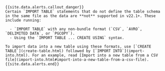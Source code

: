     {{site.data.alerts.callout_danger}}
    Certain `IMPORT TABLE` statements that do not define the table schema in the same file as the data are **not** supported in v22.1+. These include running:

      - `IMPORT TABLE` with any non-bundle format (`CSV`, `AVRO`, `DELIMITED DATA`, or `PGCOPY`).
      - Using the `IMPORT TABLE ... CREATE USING` syntax.

    To import data into a new table using these formats, use [`CREATE TABLE`](create-table.html) followed by [`IMPORT INTO`](import-into.html). For an example, read [Import into a new table from a CSV file](import-into.html#import-into-a-new-table-from-a-csv-file).
    {{site.data.alerts.end}}
